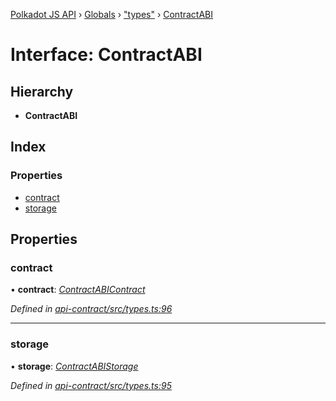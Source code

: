 [Polkadot JS API](../README.md) › [Globals](../globals.md) › ["types"](../modules/_types_.md) › [ContractABI](_types_.contractabi.md)

# Interface: ContractABI

## Hierarchy

* **ContractABI**

## Index

### Properties

* [contract](_types_.contractabi.md#contract)
* [storage](_types_.contractabi.md#storage)

## Properties

###  contract

• **contract**: *[ContractABIContract](_types_.contractabicontract.md)*

*Defined in [api-contract/src/types.ts:96](https://github.com/polkadot-js/api/blob/0d2896630/packages/api-contract/src/types.ts#L96)*

___

###  storage

• **storage**: *[ContractABIStorage](../modules/_types_.md#contractabistorage)*

*Defined in [api-contract/src/types.ts:95](https://github.com/polkadot-js/api/blob/0d2896630/packages/api-contract/src/types.ts#L95)*
